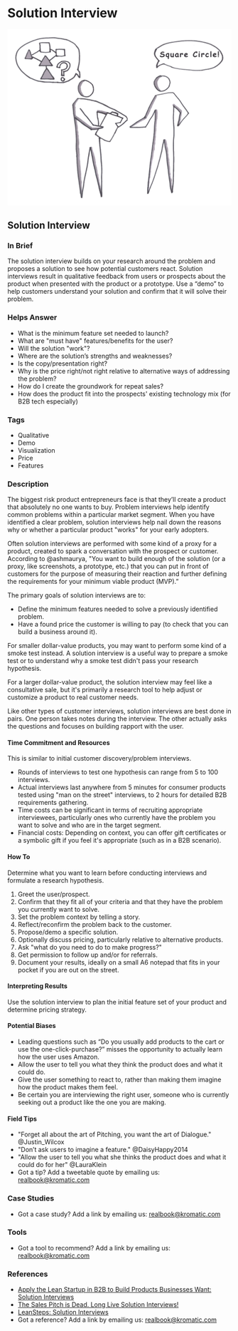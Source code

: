# Solution Interview

![](../.gitbook/assets/illustration-solution-interview-real-startup-book.png)

## Solution Interview

### In Brief

The solution interview builds on your research around the problem and proposes a solution to see how potential customers react. Solution interviews result in qualitative feedback from users or prospects about the product when presented with the product or a prototype. Use a “demo” to help customers understand your solution and confirm that it will solve their problem.

### Helps Answer

* What is the minimum feature set needed to launch?
* What are "must have" features/benefits for the user?
* Will the solution "work"?
* Where are the solution’s strengths and weaknesses?
* Is the copy/presentation right?
* Why is the price right/not right relative to alternative ways of addressing the problem?
* How do I create the groundwork for repeat sales?
* How does the product fit into the prospects' existing technology mix \(for B2B tech especially\)

### Tags

* Qualitative
* Demo
* Visualization
* Price
* Features

### Description

The biggest risk product entrepreneurs face is that they’ll create a product that absolutely no one wants to buy. Problem interviews help identify common problems within a particular market segment. When you have identified a clear problem, solution interviews help nail down the reasons why or whether a particular product "works" for your early adopters.

Often solution interviews are performed with some kind of a proxy for a product, created to spark a conversation with the prospect or customer. According to @ashmaurya, "You want to build enough of the solution \(or a proxy, like screenshots, a prototype, etc.\) that you can put in front of customers for the purpose of measuring their reaction and further defining the requirements for your minimum viable product \(MVP\).”

The primary goals of solution interviews are to:

* Define the minimum features needed to solve a previously identified problem.
* Have a found price the customer is willing to pay \(to check that you can build a business around it\).

For smaller dollar-value products, you may want to perform some kind of a smoke test instead. A solution interview is a useful way to prepare a smoke test or to understand why a smoke test didn't pass your research hypothesis.

For a larger dollar-value product, the solution interview may feel like a consultative sale, but it's primarily a research tool to help adjust or customize a product to real customer needs.

Like other types of customer interviews, solution interviews are best done in pairs. One person takes notes during the interview. The other actually asks the questions and focuses on building rapport with the user.

#### Time Commitment and Resources

This is similar to initial customer discovery/problem interviews.

* Rounds of interviews to test one hypothesis can range from 5 to 100 interviews. 
* Actual interviews last anywhere from 5 minutes for consumer products tested using "man on the street" interviews, to 2 hours for detailed B2B requirements gathering. 
* Time costs can be significant in terms of recruiting appropriate interviewees, particularly ones who currently have the problem you want to solve and who are in the target segment.
* Financial costs: Depending on context, you can offer gift certificates or a symbolic gift if you feel it's appropriate \(such as in a B2B scenario\).

#### How To

Determine what you want to learn before conducting interviews and formulate a research hypothesis.

1. Greet the user/prospect.
2. Confirm that they fit all of your criteria and that they have the problem you currently want to solve.
3. Set the problem context by telling a story.
4. Reflect/reconfirm the problem back to the customer.
5. Propose/demo a specific solution.
6. Optionally discuss pricing, particularly relative to alternative products.
7. Ask "what do you need to do to make progress?"
8. Get permission to follow up and/or for referrals.
9. Document your results, ideally on a small A6 notepad that fits in your pocket if you are out on the street.

#### Interpreting Results

Use the solution interview to plan the initial feature set of your product and determine pricing strategy.

#### Potential Biases

* Leading questions such as “Do you usually add products to the cart or use the one-click-purchase?” misses the opportunity to actually learn how the user uses Amazon.
* Allow the user to tell you what they think the product does and what it could do. 
* Give the user something to react to, rather than making them imagine how the product makes them feel.
* Be certain you are interviewing the right user, someone who is currently seeking out a product like the one you are making. 

#### Field Tips

* "Forget all about the art of Pitching, you want the art of Dialogue." @Justin\_Wilcox
* "Don’t ask users to imagine a feature." @DaisyHappy2014
* "Allow the user to tell you what she thinks the product does and what it could do for her" @LauraKlein
* Got a tip? Add a tweetable quote by emailing us: [realbook@kromatic.com](mailto:realbook@kromatic.com)

### Case Studies

* Got a case study? Add a link by emailing us: [realbook@kromatic.com](mailto:realbook@kromatic.com) 

### Tools

* Got a tool to recommend? Add a link by emailing us: [realbook@kromatic.com](mailto:realbook@kromatic.com)

### References

* [Apply the Lean Startup in B2B to Build Products Businesses Want: Solution Interviews](https://www.slideshare.net/egarbugli/apply-the-lean-startup-in-b2b-to-build-products-businesses-want-course-slides/140-27Pivots)
* [The Sales Pitch is Dead. Long Live Solution Interviews!](http://customerdevlabs.com/2014/08/05/problem-solution-interviews-b2b-sales-pitch/)
* [LeanSteps: Solution Interviews](https://leansteps.wordpress.com/11-2/step-3-lean-experiment/solution-interviews/)
* Got a reference? Add a link by emailing us: [realbook@kromatic.com](https://github.com/trikro/the-real-startup-book/tree/6a17bc36666863334ffdefad4f2a9abf3e12ce13/part5-generative_product_research/realbook@kromatic.com)

